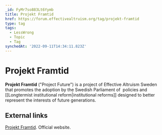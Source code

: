 ```yaml
---
_id: FyMr7so883Lt6Yymb
title: Projekt Framtid
href: https://forum.effectivealtruism.org/tag/projekt-framtid
type: tag
tags:
  - LessWrong
  - Topic
  - Tag
synchedAt: '2022-09-11T14:34:11.823Z'
---
```

# Projekt Framtid

**Projekt Framtid** ("Project Future") is a project of Effective Altruism Sweden that promotes the adoption by the Swedish Parliament of  policies and [[Longtermist institutional reform|institutional reforms]] designed to better represent the interests of future generations.

External links
--------------

[Projekt Framtid](https://www.projektframtid.nu/). Official website.